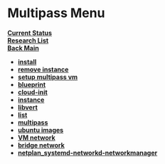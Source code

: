 # Multipass Menu

**[Current Status](../development/status/weekly/current_status.md)**\
**[Research List](../../research_list.md)**\
**[Back Main](../../../README.md)**

- **[install](./multipass_install.md)**
- **[remove instance](./remove_instance.md)**
- **[setup multipass vm](./setup_multipass_vm.md)**
- **[blueprint](./blueprint.md)**
- **[cloud-init](./cloud-init.md)**
- **[instance](./instance.md)**
- **[libvert](libvert.md)**
- **[list](./list.md)**
- **[multipass](./multipass.md)**
- **[ubuntu images](./ubuntu_images.md)**
- **[VM network](./vm_network.md)**
- **[bridge network](./create_network_bridge.md)**
- **[netplan_systemd-networkd-networkmanager](Netplan_systemd-networkd_and_NetworkManager_trio.md)**
